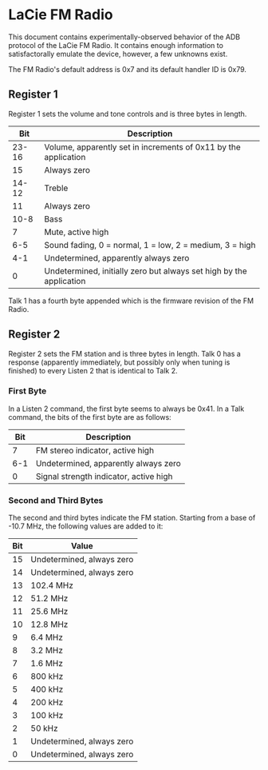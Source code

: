 # LaCie FM Radio

This document contains experimentally-observed behavior of the ADB protocol of the LaCie FM Radio.  It contains enough information to satisfactorally emulate the device, however, a few unknowns exist.

The FM Radio's default address is 0x7 and its default handler ID is 0x79.

## Register 1

Register 1 sets the volume and tone controls and is three bytes in length.

| Bit   | Description                                                         |
| ----- | ------------------------------------------------------------------- |
| 23-16 | Volume, apparently set in increments of 0x11 by the application     |
| 15    | Always zero                                                         |
| 14-12 | Treble                                                              |
| 11    | Always zero                                                         |
| 10-8  | Bass                                                                |
| 7     | Mute, active high                                                   |
| 6-5   | Sound fading, 0 = normal, 1 = low, 2 = medium, 3 = high             |
| 4-1   | Undetermined, apparently always zero                                |
| 0     | Undetermined, initially zero but always set high by the application |

Talk 1 has a fourth byte appended which is the firmware revision of the FM Radio.

## Register 2

Register 2 sets the FM station and is three bytes in length.  Talk 0 has a response (apparently immediately, but possibly only when tuning is finished) to every Listen 2 that is identical to Talk 2.

### First Byte

In a Listen 2 command, the first byte seems to always be 0x41.  In a Talk command, the bits of the first byte are as follows:

| Bit | Description                            |
| --- | -------------------------------------- |
| 7   | FM stereo indicator, active high       |
| 6-1 | Undetermined, apparently always zero   |
| 0   | Signal strength indicator, active high |

### Second and Third Bytes

The second and third bytes indicate the FM station.  Starting from a base of -10.7 MHz, the following values are added to it:

| Bit | Value                     |
| --- | ------------------------- |
| 15  | Undetermined, always zero |
| 14  | Undetermined, always zero |
| 13  | 102.4 MHz                 |
| 12  | 51.2 MHz                  |
| 11  | 25.6 MHz                  |
| 10  | 12.8 MHz                  |
| 9   | 6.4 MHz                   |
| 8   | 3.2 MHz                   |
| 7   | 1.6 MHz                   |
| 6   | 800 kHz                   |
| 5   | 400 kHz                   |
| 4   | 200 kHz                   |
| 3   | 100 kHz                   |
| 2   | 50 kHz                    |
| 1   | Undetermined, always zero |
| 0   | Undetermined, always zero |
